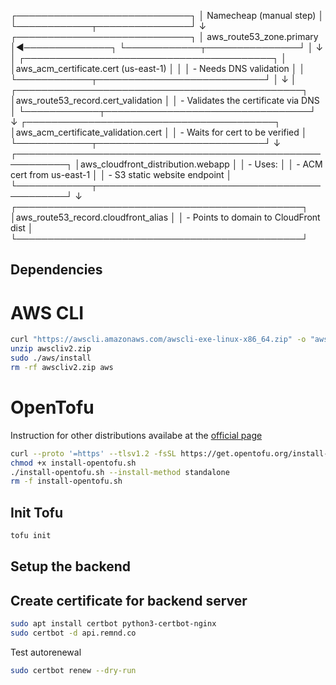 ┌────────────────────────────┐
│   Namecheap (manual step)  │
└────────────┬───────────────┘
             ↓
┌────────────────────────────┐
│   aws_route53_zone.primary │◄──────────────┐
└────────────┬───────────────┘               │
             ↓                               │
┌────────────────────────────────────────┐   │
│aws_acm_certificate.cert (us-east-1)    │   │
│ - Needs DNS validation                 │   │
└────────────┬───────────────────────────┘   │
             ↓                               │
┌──────────────────────────────────────────────┐
│aws_route53_record.cert_validation            │
│ - Validates the certificate via DNS          │
└────────────┬─────────────────────────────────┘
             ↓
┌────────────────────────────────────────┐
│aws_acm_certificate_validation.cert     │
│ - Waits for cert to be verified        │
└────────────┬───────────────────────────┘
             ↓
┌──────────────────────────────────────────────────────────┐
│aws_cloudfront_distribution.webapp                        │
│ - Uses:                                                  │
│    - ACM cert from us-east-1                             │
│    - S3 static website endpoint                          │
└────────────┬─────────────────────────────────────────────┘
             ↓
┌──────────────────────────────────────────────┐
│aws_route53_record.cloudfront_alias           │
│ - Points to domain to CloudFront dist        │
└──────────────────────────────────────────────┘


## Dependencies

# AWS CLI

```bash
curl "https://awscli.amazonaws.com/awscli-exe-linux-x86_64.zip" -o "awscliv2.zip"
unzip awscliv2.zip
sudo ./aws/install
rm -rf awscliv2.zip aws
```
# OpenTofu

Instruction for other distributions availabe at the
[official page](https://opentofu.org/docs/intro/install/standalone/)

```bash
curl --proto '=https' --tlsv1.2 -fsSL https://get.opentofu.org/install-opentofu.sh -o install-opentofu.sh
chmod +x install-opentofu.sh
./install-opentofu.sh --install-method standalone
rm -f install-opentofu.sh
```


## Init Tofu

```bash
tofu init
```

## Setup the backend

## Create certificate for backend server

```bash
sudo apt install certbot python3-certbot-nginx
sudo certbot -d api.remnd.co
```

Test autorenewal

```bash
sudo certbot renew --dry-run
```

